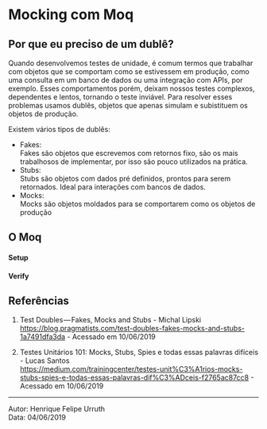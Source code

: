 # Mocking com Moq

## Por que eu preciso de um dublê?
Quando desenvolvemos testes de unidade, é comum termos que trabalhar com objetos que se comportam como se estivessem em produção, como uma consulta em um banco de dados ou uma integração com APIs, por exemplo. Esses comportamentos porém, deixam nossos testes complexos, dependentes e lentos, tornando o teste inviável. Para resolver esses problemas usamos dublês, objetos que apenas simulam e subistituem os objetos de produção. 

Existem vários tipos de dublês:

- Fakes:  
    Fakes são objetos que escrevemos com retornos fixo, são os mais trabalhosos de implementar, por isso são pouco utilizados na prática.
- Stubs:  
    Stubs são objetos com dados pré definidos, prontos para serem retornados. Ideal para interações com bancos de dados.
- Mocks:  
    Mocks são objetos moldados para se comportarem como os objetos de produção

## O Moq

#### Setup

#### Verify

## Referências

1. Test Doubles — Fakes, Mocks and Stubs - Michal Lipski  
https://blog.pragmatists.com/test-doubles-fakes-mocks-and-stubs-1a7491dfa3da - Acessado em 10/06/2019

2. Testes Unitários 101: Mocks, Stubs, Spies e todas essas palavras difíceis - Lucas Santos  
https://medium.com/trainingcenter/testes-unit%C3%A1rios-mocks-stubs-spies-e-todas-essas-palavras-dif%C3%ADceis-f2765ac87cc8 - Acessado em 10/06/2019

---
Autor: Henrique Felipe Urruth  
Data: 04/06/2019